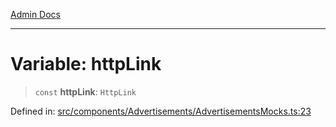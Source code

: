 [Admin Docs](/)

***

# Variable: httpLink

> `const` **httpLink**: `HttpLink`

Defined in: [src/components/Advertisements/AdvertisementsMocks.ts:23](https://github.com/PalisadoesFoundation/talawa-admin/blob/main/src/components/Advertisements/AdvertisementsMocks.ts#L23)
